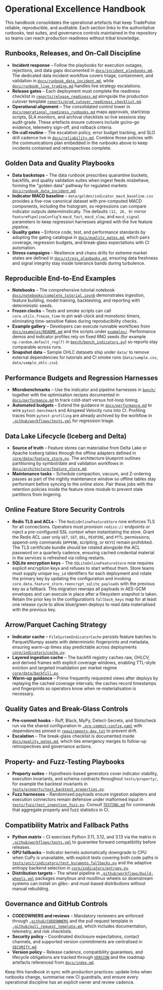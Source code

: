 # Operational Excellence Handbook

This handbook consolidates the operational artefacts that keep TradePulse
reliable, reproducible, and auditable. Each section links to the authoritative
runbooks, test suites, and governance controls maintained in the repository so
teams can reach production readiness without tribal knowledge.

## Runbooks, Releases, and On-Call Discipline

- **Incident response** – Follow the playbooks for execution outages,
  rejections, and data gaps documented in
  [`docs/incident_playbooks.md`](incident_playbooks.md). The dedicated data
  incident workflow covers triage, containment, and validation in
  [`docs/runbook_data_incident.md`](runbook_data_incident.md), while
  [`docs/runbook_live_trading.md`](runbook_live_trading.md) handles live strategy
  escalations.
- **Release gates** – Each deployment must complete the readiness checklist in
  [`reports/release_readiness.md`](../reports/release_readiness.md) alongside the
  production cutover template
  [`reports/prod_cutover_readiness_checklist.md`](../reports/prod_cutover_readiness_checklist.md).
- **Operational alignment** – The consolidated control tower in
  [`docs/operational_readiness_runbooks.md`](operational_readiness_runbooks.md)
  maps approvals, start/stop scripts, SLA monitors, and archival checklists so
  live sessions stay audit-grade.
  These artefacts ensure cutovers include go/no-go evidence, telemetry sign-off,
  and rollback criteria.
- **On-call routine** – The escalation policy, error budget tracking, and SLO
  drill cadence live in [`docs/reliability.md`](reliability.md). Combine those
  policies with the communications plan embedded in the runbooks above to keep
  incidents contained and retrospectives complete.

## Golden Data and Quality Playbooks

- **Data backstops** – The data runbook prescribes quarantine buckets,
  backfills, and quality validation suites when ingest feeds misbehave, forming
  the "golden data" pathway for regulated markets
  [`docs/runbook_data_incident.md`](runbook_data_incident.md).
- **Indicator MACD baseline** – `data/golden/indicator_macd_baseline.csv`
  provides a five-row canonical dataset with pre-computed MACD components,
  including the histogram, so
  regressions can compare indicator outputs deterministically. The defaults
  `(12, 26, 9)` mirror `FeaturePipelineConfig`'s `macd_fast`, `macd_slow`, and
  `macd_signal` parameters to keep regression harnesses aligned with the live
  feature pipeline.
- **Quality gates** – Enforce code, test, and performance standards by adopting
  the gating catalogue in [`docs/quality_gates.md`](quality_gates.md), which
  pairs coverage, regression budgets, and break-glass expectations with CI
  automation.
- **Stress campaigns** – Resilience and chaos drills for extreme market states
  are defined in [`docs/stress_playbooks.md`](stress_playbooks.md), ensuring data
  freshness and signal integrity stay inside tolerance bands during turbulence.

## Reproducible End-to-End Examples

- **Notebooks** – The comprehensive tutorial notebook
  [`docs/notebooks/complete_tutorial.ipynb`](notebooks/complete_tutorial.ipynb)
  demonstrates ingestion, feature building, model training, backtesting, and
  reporting with deterministic seeds.
- **Frozen clocks** – Tests and smoke scripts can call
  `core.utils.freeze_time` to pin wall-clock and monotonic timers, eliminating
  time-sensitive flakes during reproducibility checks.
- **Example gallery** – Developers can execute runnable workflows from
  [`docs/examples/README.md`](examples/README.md) and the scripts under
  [`examples/`](../examples/). Performance demos and indicator profiles rely on
  fixed RNG seeds (for example `np.random.default_rng(7)` in
  [`bench/bench_indicators.py`](../bench/bench_indicators.py)) so reports stay
  comparable across runs.
- **Snapshot data** – Sample OHLC datasets ship under `data/` to remove external
  dependencies for tutorials and CI smoke runs (`data/sample.csv`,
  `data/sample_ohlc.csv`).

## Performance Budgets and Regression Harnesses

- **Microbenchmarks** – Use the indicator and pipeline harnesses in
  [`bench/`](../bench/) together with the optimisation recipes documented in
  [`docs/performance.md`](performance.md) to track cold-start versus hot-loop
  timing.
- **Automated budgets** – Extend the guidance in
  [`docs/performance.md`](performance.md) to wire `pytest-benchmark` and Airspeed
  Velocity runs into CI. Profiling traces from `pytest-profiling` are already
  archived by the workflow in
  [`.github/workflows/tests.yml`](../.github/workflows/tests.yml) for regression
  triage.

## Data Lake Lifecycle (Iceberg and Delta)

- **Source of truth** – Feature stores can materialise from Delta Lake or Apache
  Iceberg tables through the offline adapters defined in
  [`core/data/feature_store.py`](../core/data/feature_store.py). The architecture
  blueprint outlines partitioning by symbol/date and validation workflows in
  [`docs/architecture/feature_store.md`](architecture/feature_store.md).
- **Maintenance tasks** – Schedule compaction, vacuum, and Z-ordering passes as
  part of the nightly maintenance window so offline tables stay performant
  before syncing to the online store. Pair these jobs with the retention policies
  inside the feature store module to prevent stale partitions from lingering.

## Online Feature Store Security Controls

- **Redis TLS and ACLs** – The `RedisOnlineFeatureStore` now enforces TLS for all
  connections. Operators must provision `rediss://` endpoints or inject a
  pre-configured SSL context when instantiating the store. Grant the Redis ACL
  user only `GET`, `SET`, `DEL`, `PEXPIRE`, and `PTTL` permissions; append-only
  commands (`APPEND`, scripting, or `KEYS`) remain prohibited. The TLS
  certificate bundle should be rotated alongside the ACL password on a
  quarterly cadence, ensuring cached credential material in the services is
  refreshed via rolling restarts.
- **SQLite encryption keys** – The `SQLiteOnlineFeatureStore` now requires
  explicit encryption keys and refuses to start without them. Store teams must
  supply unique `key_id` identifiers for each deployment and rotate the primary
  key by updating the configuration and invoking
  `core.data.feature_store.reencrypt_sqlite_payloads` with the previous key as a
  fallback. This migration rewraps all payloads in AES-GCM envelopes and can
  execute in place after a filesystem snapshot is taken. Retain the prior key
  in the configuration’s `fallback_keys` map for at least one release cycle to
  allow blue/green deploys to read data materialised with the previous key.

## Arrow/Parquet Caching Strategy

- **Indicator cache** – `FileSystemIndicatorCache` persists feature batches to
  Parquet/Numpy assets with deterministic fingerprints and metadata, ensuring
  warm-up times stay predictable across deployments
  [`core/indicators/cache.py`](../core/indicators/cache.py).
- **Layered ingestion cache** – The backfill registry caches raw, OHLCV, and
  derived frames with explicit coverage windows, enabling TTL-style eviction and
  targeted invalidation per market regime
  [`core/data/backfill.py`](../core/data/backfill.py).
- **Warm-up guidance** – Prime frequently requested views after deploys by
  replaying the cached coverage intervals; the caches record timestamps and
  fingerprints so operators know when re-materialisation is necessary.

## Quality Gates and Break-Glass Controls

- **Pre-commit hooks** – Ruff, Black, MyPy, Detect-Secrets, and Slotscheck run
  via the shared configuration in [`.pre-commit-config.yaml`](../.pre-commit-config.yaml)
  with dependencies pinned in [`requirements-dev.txt`](../requirements-dev.txt)
  to prevent drift.
- **Escalation** – The break-glass checklist is documented inside
  [`docs/quality_gates.md`](quality_gates.md), which ties emergency merges to
  follow-up retrospectives and governance actions.

## Property- and Fuzz-Testing Playbooks

- **Property suites** – Hypothesis-based generators cover indicator stability,
  execution invariants, and schema contracts throughout `tests/property/`, for
  example the backtest invariants in
  [`tests/property/test_backtest_properties.py`](../tests/property/test_backtest_properties.py).
- **Fuzz harnesses** – Randomised payloads ensure ingestion adapters and
  execution connectors remain defensive under malformed input in
  [`tests/fuzz/test_ingestion_fuzz.py`](../tests/fuzz/test_ingestion_fuzz.py).
  Consult [`TESTING.md`](../TESTING.md) for commands that aggregate property and
  fuzz statistics in CI.

## Compatibility Matrix and Fallback Paths

- **Python matrix** – CI exercises Python 3.11, 3.12, and 3.13 via the matrix in
  [`.github/workflows/tests.yml`](../.github/workflows/tests.yml) to guarantee
  forward compatibility before releases.
- **GPU fallbacks** – Indicator kernels automatically downgrade to CPU when CuPy
  is unavailable, with explicit tests covering both code paths in
  [`tests/unit/indicators/test_kuramoto_fallbacks.py`](../tests/unit/indicators/test_kuramoto_fallbacks.py)
  and the adaptive entropy backend selection in
  [`core/indicators/entropy.py`](../core/indicators/entropy.py).
- **Distribution targets** – The wheel pipeline in
  [`.github/workflows/build-wheels.yml`](../.github/workflows/build-wheels.yml)
  packages manylinux and musllinux wheels so downstream systems can install on
  glibc- and musl-based distributions without manual rebuilding.

## Governance and GitHub Controls

- **CODEOWNERS and reviews** – Mandatory reviewers are enforced through
  [`.github/CODEOWNERS`](../.github/CODEOWNERS) and the pull request template in
  [`.github/pull_request_template.md`](../.github/pull_request_template.md), which
  includes documentation, telemetry, and risk checklists.
- **Security policy** – Coordinated disclosure expectations, contact channels,
  and supported version commitments are centralised in [`SECURITY.md`](../SECURITY.md).
- **Version policy** – Release cadence, compatibility guarantees, and lifecycle
  obligations are tracked through [`VERSION`](../VERSION) and the roadmap
  artefacts referenced from [`docs/index.md`](index.md).

Keep this handbook in sync with production practices: update links when runbooks
change, summarise new CI guardrails, and ensure every operational discipline has
an explicit owner and review cadence.
